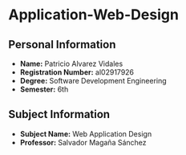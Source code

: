 # Application-Web-Design

## Personal Information
- **Name:** Patricio Alvarez Vidales  
- **Registration Number:** al02917926  
- **Degree:** Software Development Engineering  
- **Semester:** 6th  

## Subject Information
- **Subject Name:** Web Application Design  
- **Professor:** Salvador Magaña Sánchez  
